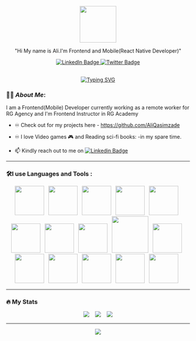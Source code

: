 <html>
  <link rel="stylesheet" href="https://cdn.jsdelivr.net/gh/devicons/devicon@v2.15.1/devicon.min.css">

  <div id="header" align="center">
    <img src="https://media0.giphy.com/media/du3J3cXyzhj75IOgvA/giphy.gif?cid=ecf05e47cpfqzjbx0xba204mwdtzt1sacjwyb1kjsw5j654m&ep=v1_gifs_search&rid=giphy.gif&ct=g" width="100"/>
  </div>

  <p align="center">"Hi My name is Ali.I'm Frontend and Mobile(React Native Developer)"</p>

  <div id="badges" align="center">
    <a target="_blank" href="https://www.linkedin.com/in/aligasimzadeh/">
      <img src="https://img.shields.io/badge/LinkedIn-blue?style=for-the-badge&logo=linkedin&logoColor=white" alt="LinkedIn Badge"/>
    </a>
    </a>
    <a target="_blank" href="https://www.facebook.com/profile.php?id=100024495473105">
      <img src="https://img.shields.io/badge/Facebook-blue?style=for-the-badge&logo=twitter&logoColor=white" alt="Twitter Badge"/>
    </a>
  </div>
 
  <br />

  <p align="center">
    <a href="https://aliqasimzade-portfolio.netlify.app" style="width:100%; display:block;justify-content: center;"><img src="https://readme-typing-svg.demolab.com?font=Fira+Code&weight=700&duration=3000&pause=1000&color=333333&background=FFFFFF00&width=435&lines=I'm+FrontEnd+and+Mobile+Developer;Visit+my+portfolio" alt="Typing SVG" /></a>
  </p>

### :technologist: *About Me*:

I am a Frontend(Mobile) Developer currently working as a remote worker for RG Agency and I'm Frontend Instructor in RG Academy

- ♾️ Check out for my projects here - https://github.com/AliQasimzade

- :infinity: I love Video games :video_game: and Reading sci-fi books: -in my spare time.

- :mailbox: Kindly reach out to me on [![Linkedin Badge](https://img.shields.io/badge/-Ali%20Gasimzadeh-blue?style=flat&logo=Linkedin&logoColor=white)](https://www.linkedin.com/in/aligasimzadeh/)

---

### :hammer_and_wrench:I use Languages and Tools :

  <div id="languages" align="center">
    <img src="https://cdn.jsdelivr.net/gh/devicons/devicon/icons/html5/html5-original.svg" width="80"  />&nbsp;&nbsp;
    <img src="https://cdn.jsdelivr.net/gh/devicons/devicon/icons/css3/css3-original.svg" width="80"  />&nbsp;&nbsp;
    <img src="https://cdn.jsdelivr.net/gh/devicons/devicon/icons/javascript/javascript-original.svg" width="80"  />&nbsp;&nbsp;
    <img src="https://cdn.jsdelivr.net/gh/devicons/devicon/icons/react/react-original.svg" width="80"  />&nbsp;&nbsp;
    <img src="https://cdn.jsdelivr.net/gh/devicons/devicon/icons/mongodb/mongodb-original.svg" width="80"  />&nbsp;&nbsp;
    <img src="https://cdn.jsdelivr.net/gh/devicons/devicon/icons/bootstrap/bootstrap-plain.svg" width="80"  />&nbsp;&nbsp;
    <img src="https://cdn.jsdelivr.net/gh/devicons/devicon/icons/tailwindcss/tailwindcss-plain.svg" width="80"  />&nbsp;&nbsp;
    <img src="https://cdn.jsdelivr.net/gh/devicons/devicon/icons/materialui/materialui-original.svg" width="80"  />&nbsp;&nbsp;
    <img src="https://cdn.jsdelivr.net/gh/devicons/devicon/icons/nextjs/nextjs-original.svg" width="100" />&nbsp;&nbsp;
    <img src="https://cdn.jsdelivr.net/gh/devicons/devicon/icons/sass/sass-original.svg" width="80"  />&nbsp;&nbsp;
    <img src="https://cdn.jsdelivr.net/gh/devicons/devicon/icons/typescript/typescript-original.svg" width="80"  />&nbsp;&nbsp;
    <img src="https://cdn.jsdelivr.net/gh/devicons/devicon/icons/github/github-original.svg" width="80"  />&nbsp;&nbsp;
    <img src="https://cdn.jsdelivr.net/gh/devicons/devicon/icons/gitlab/gitlab-original.svg" width="80"  />&nbsp;&nbsp;
    <img src="https://cdn.jsdelivr.net/gh/devicons/devicon/icons/express/express-original-wordmark.svg" width="80"  />&nbsp;&nbsp;
    <img src="https://cdn.jsdelivr.net/gh/devicons/devicon/icons/nodejs/nodejs-original.svg" width="80"  />&nbsp;&nbsp;

</div>

---

### :fire: My Stats

  <div id="stats" align="center">
  <img src="https://github-readme-streak-stats.herokuapp.com/?user=AliQasimzade&theme=dark&date_format=M%20j%5B%2C%20Y%5D" />&nbsp;&nbsp;&nbsp;
  <img src="https://github-readme-stats.vercel.app/api/top-langs/?username=AliQasimzade&layout=compact&theme=vision-friendly-dark"/>&nbsp;&nbsp;&nbsp;
  <img src="https://github-readme-stats.vercel.app/api?username=AliQasimzade&show_icons=true&theme=radical"/>
  </div>

---

  <div id="jokes" align="center">
  <img src="https://readme-jokes.vercel.app/api?hideBorder&theme=cobalt"/>
  </div>
</html>